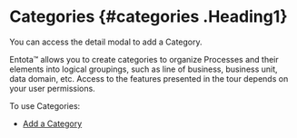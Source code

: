 Categories {#categories .Heading1}
==========

You can access the detail modal to add a Category.

Entota™ allows you to create categories to organize Processes and their
elements into logical groupings, such as line of business, business
unit, data domain, etc. Access to the features presented in the tour
depends on your user permissions.

To use Categories:

-   [Add a Category](Add%20a%20Category.htm)
